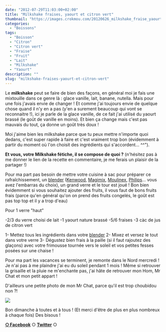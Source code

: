 ```yaml
---
date: "2012-07-29T11:03:00+02:00"
title: "Milkshake fraises, yaourt et citron vert"
thumbnail: "https://images.crokmou.com/20120626_milkshake_fraise_yaourt_citron_0008.jpg"
categories:
  - "Boissons"
tags:
  - "Boisson"
  - "Citron"
  - "Citron vert"
  - "Fraise"
  - "Fruit"
  - "Lait"
  - "Milkshake"
  - "Yaourt"
description: ""
slug: "milkshake-fraises-yaourt-et-citron-vert"
---
```


Le **milkshake** peut se faire de bien des façons, en général moi je fais une mixtouille dans ce genre là : glace vanille, lait, banane, nutella. Mais pour une fois j'avais envie de changer ! Et comme j'ai toujours envie de quelque chose quand il n'y en a pas (y'en a surement beaucoup qui vont se reconnaitre !), ici je parle de la glace vanille, de ce fait j'ai utilisé du yaourt brassé (le goût de vanille en moins). Et bien ça change mais c'est pas mauvais du tout, ça donne un goût très doux !

Moi j'aime bien les milkshake parce que tu peux mettre n'importe quoi dedans, c'est super rapide à faire et c'est vraiment trop bon (évidemment à partir du moment où l'on choisit des ingrédients qui s'accordent... ^^").

**Et vous, votre Milkshake fétiche, il se compose de quoi ?** (n'hésitez pas à me donner le lien de la recette en commentaire, je me ferais un plaisir de la partager !)

Pour ma part pas besoin de mettre votre cuisine à sac pour préparer ce rafraîchissement, un [blender](http://www.rueducommerce.fr/m/pl/malid:9633603) ([Kenwood](http://www.rueducommerce.fr/~kenwood), [Magimix](http://www.rueducommerce.fr/~magimix), [Moulinex](http://www.rueducommerce.fr/~moulinex), [Philips](http://www.rueducommerce.fr/~philips)... vous avez l'embarras du choix), un grand verre et le tour est joué ! Bon bien évidemment si vous souhaitez ajouter des fruits, il vous faut de bons fruits frais (parce qu'en général qu'on on prend des fruits congelés, le goût est pas top top et il y a trop d'eau)

Pour 1 verre "haut"

-2/3 du verre choisi de lait -1 yaourt nature brassé -5/6 fraises -3 càc de jus de citron vert

1- Mettez tous les ingrédients dans votre [blender](http://www.rueducommerce.fr/m/pl/malid:9633603) 2- Mixez et versez le tout dans votre verre 3- Dégustez bien frais à la paille (si il faut rajoutez des glaçons) avec votre frimousse tournée vers le soleil et vos petites fesses posées sur une chaise !

Pour ma part les vacances se terminent, je remonte dans le Nord mercredi ! Je n'ai pas à me plaindre j'ai eu du soleil pendant 1 mois ! Même si retrouver la grisaille et la pluie ne m'enchante pas, j'ai hâte de retrouver mon Hom, Mr Chat et mon petit appart !

D'ailleurs une petite photo de mon Mr Chat, parce qu'il est trop choubidou non ?!

[![](http://3.bp.blogspot.com/--pfOF4vECfU/UBUIxg8WNgI/AAAAAAAACww/e_-e0AntWgA/s400/481985_373430912724107_1787087041_n.jpg)](http://3.bp.blogspot.com/--pfOF4vECfU/UBUIxg8WNgI/AAAAAAAACww/e_-e0AntWgA/s1600/481985_373430912724107_1787087041_n.jpg)

Bon dimanche à toutes et à tous ! (Et merci d'être de plus en plus nombreux à chaque fois) Des bisous !

[**○<span style="font-size: xx-small; margin: 0px; outline: 0px; padding: 0px;"><span style="font-family: Arial, Helvetica, sans-serif; margin: 0px; outline: 0px; padding: 0px;"> </span></span>Facebook**](https://www.facebook.com/pages/CroKMou/148093255259077) ○ [**Twitter**](https://twitter.com/Crokmou) ○